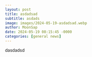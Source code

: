 ```yaml
---
layout: post
title: asdadsad
subtitle: asdads
image: images/2024-05-19-asdadsad.webp
author: MoonSap
date: 2024-05-19 08:15:45 -0000
categories: [general news]
---
```

dasdadsd
        
